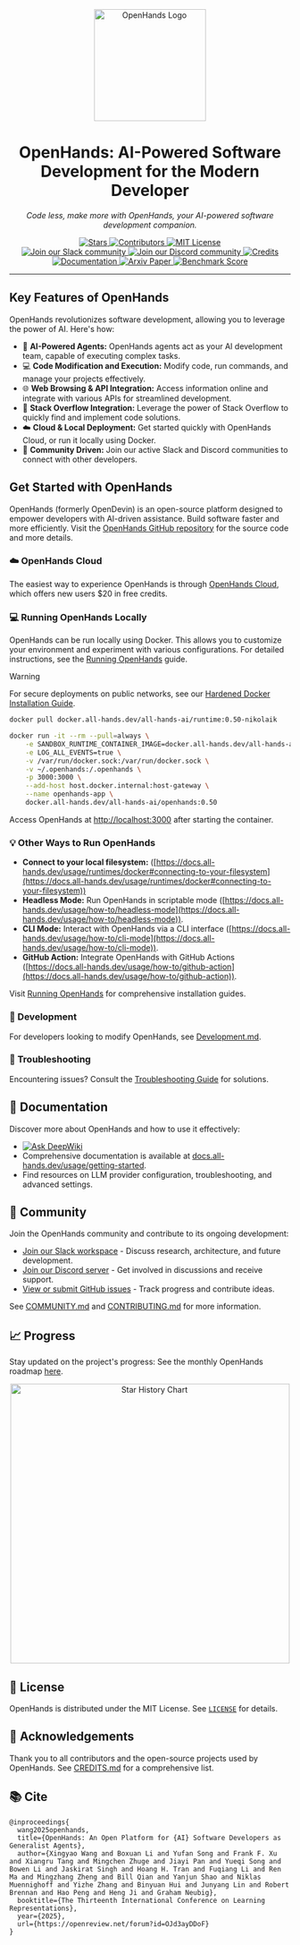 <div align="center">
  <img src="./docs/static/img/logo.png" alt="OpenHands Logo" width="200">
  <h1>OpenHands: AI-Powered Software Development for the Modern Developer</h1>
  <p><em>Code less, make more with OpenHands, your AI-powered software development companion.</em></p>
  <a href="https://github.com/All-Hands-AI/OpenHands">
      <img src="https://img.shields.io/github/stars/All-Hands-AI/OpenHands?style=for-the-badge&color=blue" alt="Stars">
  </a>
  <a href="https://github.com/All-Hands-AI/OpenHands/graphs/contributors">
      <img src="https://img.shields.io/github/contributors/All-Hands-AI/OpenHands?style=for-the-badge&color=blue" alt="Contributors">
  </a>
  <a href="https://github.com/All-Hands-AI/OpenHands/blob/main/LICENSE">
      <img src="https://img.shields.io/github/license/All-Hands-AI/OpenHands?style=for-the-badge&color=blue" alt="MIT License">
  </a>
  <br/>
  <a href="https://join.slack.com/t/openhands-ai/shared_invite/zt-3847of6xi-xuYJIPa6YIPg4ElbDWbtSA">
      <img src="https://img.shields.io/badge/Slack-Join%20Us-red?logo=slack&logoColor=white&style=for-the-badge" alt="Join our Slack community">
  </a>
  <a href="https://discord.gg/ESHStjSjD4">
      <img src="https://img.shields.io/badge/Discord-Join%20Us-purple?logo=discord&logoColor=white&style=for-the-badge" alt="Join our Discord community">
  </a>
  <a href="https://github.com/All-Hands-AI/OpenHands/blob/main/CREDITS.md">
      <img src="https://img.shields.io/badge/Project-Credits-blue?style=for-the-badge&color=FFE165&logo=github&logoColor=white" alt="Credits">
  </a>
  <br/>
  <a href="https://docs.all-hands.dev/usage/getting-started">
      <img src="https://img.shields.io/badge/Documentation-000?logo=googledocs&logoColor=FFE165&style=for-the-badge" alt="Documentation">
  </a>
  <a href="https://arxiv.org/abs/2407.16741">
      <img src="https://img.shields.io/badge/Paper%20on%20Arxiv-000?logoColor=FFE165&logo=arxiv&style=for-the-badge" alt="Arxiv Paper">
  </a>
  <a href="https://docs.google.com/spreadsheets/d/1wOUdFCMyY6Nt0AIqF705KN4JKOWgeI4wUGUP60krXXs/edit?gid=0#gid=0">
      <img src="https://img.shields.io/badge/Benchmark%20score-000?logoColor=FFE165&logo=huggingface&style=for-the-badge" alt="Benchmark Score">
  </a>
</div>

<hr>

## Key Features of OpenHands

OpenHands revolutionizes software development, allowing you to leverage the power of AI.  Here's how:

*   🤖 **AI-Powered Agents:**  OpenHands agents act as your AI development team, capable of executing complex tasks.
*   💻 **Code Modification and Execution:** Modify code, run commands, and manage your projects effectively.
*   🌐 **Web Browsing & API Integration:** Access information online and integrate with various APIs for streamlined development.
*   🔗 **Stack Overflow Integration:**  Leverage the power of Stack Overflow to quickly find and implement code solutions.
*   ☁️ **Cloud & Local Deployment:**  Get started quickly with OpenHands Cloud, or run it locally using Docker.
*   🤝 **Community Driven:**  Join our active Slack and Discord communities to connect with other developers.

## Get Started with OpenHands

OpenHands (formerly OpenDevin) is an open-source platform designed to empower developers with AI-driven assistance.  Build software faster and more efficiently.  Visit the [OpenHands GitHub repository](https://github.com/All-Hands-AI/OpenHands) for the source code and more details.

### ☁️ OpenHands Cloud

The easiest way to experience OpenHands is through [OpenHands Cloud](https://app.all-hands.dev), which offers new users $20 in free credits.

### 💻 Running OpenHands Locally

OpenHands can be run locally using Docker. This allows you to customize your environment and experiment with various configurations. For detailed instructions, see the [Running OpenHands](https://docs.all-hands.dev/usage/installation) guide.

> [!WARNING]
> For secure deployments on public networks, see our [Hardened Docker Installation Guide](https://docs.all-hands.dev/usage/runtimes/docker#hardened-docker-installation).

```bash
docker pull docker.all-hands.dev/all-hands-ai/runtime:0.50-nikolaik

docker run -it --rm --pull=always \
    -e SANDBOX_RUNTIME_CONTAINER_IMAGE=docker.all-hands.dev/all-hands-ai/runtime:0.50-nikolaik \
    -e LOG_ALL_EVENTS=true \
    -v /var/run/docker.sock:/var/run/docker.sock \
    -v ~/.openhands:/.openhands \
    -p 3000:3000 \
    --add-host host.docker.internal:host-gateway \
    --name openhands-app \
    docker.all-hands.dev/all-hands-ai/openhands:0.50
```

Access OpenHands at [http://localhost:3000](http://localhost:3000) after starting the container.

### 💡 Other Ways to Run OpenHands

*   **Connect to your local filesystem:** ([https://docs.all-hands.dev/usage/runtimes/docker#connecting-to-your-filesystem](https://docs.all-hands.dev/usage/runtimes/docker#connecting-to-your-filesystem))
*   **Headless Mode:** Run OpenHands in scriptable mode ([https://docs.all-hands.dev/usage/how-to/headless-mode](https://docs.all-hands.dev/usage/how-to/headless-mode)).
*   **CLI Mode:** Interact with OpenHands via a CLI interface ([https://docs.all-hands.dev/usage/how-to/cli-mode](https://docs.all-hands.dev/usage/how-to/cli-mode)).
*   **GitHub Action:**  Integrate OpenHands with GitHub Actions ([https://docs.all-hands.dev/usage/how-to/github-action](https://docs.all-hands.dev/usage/how-to/github-action)).

Visit [Running OpenHands](https://docs.all-hands.dev/usage/installation) for comprehensive installation guides.

### 📝 Development

For developers looking to modify OpenHands, see [Development.md](https://github.com/All-Hands-AI/OpenHands/blob/main/Development.md).

### 🐛 Troubleshooting

Encountering issues? Consult the [Troubleshooting Guide](https://docs.all-hands.dev/usage/troubleshooting) for solutions.

## 📖 Documentation

Discover more about OpenHands and how to use it effectively:

*   <a href="https://deepwiki.com/All-Hands-AI/OpenHands"><img src="https://deepwiki.com/badge.svg" alt="Ask DeepWiki" title="Autogenerated Documentation by DeepWiki"></a>
*   Comprehensive documentation is available at [docs.all-hands.dev/usage/getting-started](https://docs.all-hands.dev/usage/getting-started).
*   Find resources on LLM provider configuration, troubleshooting, and advanced settings.

## 🤝 Community

Join the OpenHands community and contribute to its ongoing development:

*   [Join our Slack workspace](https://join.slack.com/t/openhands-ai/shared_invite/zt-3847of6xi-xuYJIPa6YIPg4ElbDWbtSA) - Discuss research, architecture, and future development.
*   [Join our Discord server](https://discord.gg/ESHStjSjD4) - Get involved in discussions and receive support.
*   [View or submit GitHub issues](https://github.com/All-Hands-AI/OpenHands/issues) - Track progress and contribute ideas.

See [COMMUNITY.md](./COMMUNITY.md) and [CONTRIBUTING.md](./CONTRIBUTING.md) for more information.

## 📈 Progress

Stay updated on the project's progress:  See the monthly OpenHands roadmap [here](https://github.com/orgs/All-Hands-AI/projects/1).

<p align="center">
  <a href="https://star-history.com/#All-Hands-AI/OpenHands&Date">
    <img src="https://api.star-history.com/svg?repos=All-Hands-AI/OpenHands&type=Date" width="500" alt="Star History Chart">
  </a>
</p>

## 📜 License

OpenHands is distributed under the MIT License. See [`LICENSE`](./LICENSE) for details.

## 🙏 Acknowledgements

Thank you to all contributors and the open-source projects used by OpenHands. See [CREDITS.md](./CREDITS.md) for a comprehensive list.

## 📚 Cite

```
@inproceedings{
  wang2025openhands,
  title={OpenHands: An Open Platform for {AI} Software Developers as Generalist Agents},
  author={Xingyao Wang and Boxuan Li and Yufan Song and Frank F. Xu and Xiangru Tang and Mingchen Zhuge and Jiayi Pan and Yueqi Song and Bowen Li and Jaskirat Singh and Hoang H. Tran and Fuqiang Li and Ren Ma and Mingzhang Zheng and Bill Qian and Yanjun Shao and Niklas Muennighoff and Yizhe Zhang and Binyuan Hui and Junyang Lin and Robert Brennan and Hao Peng and Heng Ji and Graham Neubig},
  booktitle={The Thirteenth International Conference on Learning Representations},
  year={2025},
  url={https://openreview.net/forum?id=OJd3ayDDoF}
}
```